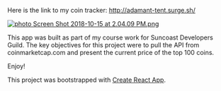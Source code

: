 Here is the link to my coin tracker: http://adamant-tent.surge.sh/

<a href="http://s1248.photobucket.com/user/Michael_Yenny/media/Screen%20Shot%202018-10-15%20at%202.04.09%20PM.png.html" target="_blank"><img src="http://i1248.photobucket.com/albums/hh488/Michael_Yenny/th_Screen%20Shot%202018-10-15%20at%202.04.09%20PM.png" border="0" alt=" photo Screen Shot 2018-10-15 at 2.04.09 PM.png"></a>

This app was built as part of my course work for Suncoast Developers Guild. The key objectives for this project were to pull the API from coinmarketcap.com and present the current price of the top 100 coins.

Enjoy!

This project was bootstrapped with [Create React App](https://github.com/facebookincubator/create-react-app).
